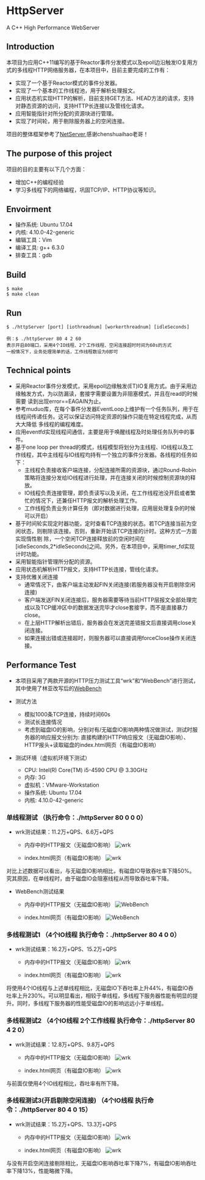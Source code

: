 # HttpServer

A C++ High Performance WebServer


## Introduction  

本项目为应用C++11编写的基于Reactor事件分发模式以及epoll边沿触发IO复用方式的多线程HTTP网络服务器，在本项目中，目前主要完成的工作有：
* 实现了一个基于Reactor模式的事件分发器。
* 实现了一个基本的工作线程池，用于解析处理报文。
* 应用状态机实现HTTP的解析，目前支持GET方法、HEAD方法的请求，支持对静态资源的访问，支持HTTP长连接以及管线化请求。
* 应用智能指针对所分配的资源块进行管理。
* 实现了时间轮，用于剔除服务器上的空闲连接。

项目的整体框架参考了[NetServer](https://github.com/chenshuaihao/NetServer),感谢chenshuaihao老哥！

## The purpose of this project
项目的目的主要有以下几个方面：
* 增加C++的编程经验
* 学习多线程下的网络编程，巩固TCP/IP、HTTP协议等知识。

## Envoirment  
* 操作系统: Ubuntu 17.04
* 内核: 4.10.0-42-generic
* 编辑工具：Vim
* 编译工具: g++ 6.3.0
* 排查工具：gdb

## Build

	$ make
	$ make clean

## Run
	$ ./httpServer [port] [iothreadnum] [workerthreadnum] [idleSeconds]
	
	例：$ ./httpServer 80 4 2 60
	表示开启80端口，采用4个IO线程、2个工作线程、空闲连接超时时间为60s的方式 
	一般情况下，业务处理简单的话，工作线程数设为0即可
    
## Technical points
 * 采用Reactor事件分发模式，采用epoll边缘触发(ET)IO复用方式。由于采用边缘触发方式，为以防漏读，套接字需要设置为非阻塞模式，并且在read的时候需要    读到出现error==EAGAIN为止。
 * 参考muduo库，在每个事件分发器EventLoop上维护有一个任务队列，用于在线程间传递任务。这可以保证访问特定资源的操作只能在特定线程完成，从而大大降低    多线程的编程难度。
 * 应用eventfd实现线程间通信，主要是用于唤醒线程及时处理任务队列中的事件。
 * 基于one loop per thread的模式，线程模型将划分为主线程、IO线程以及工作线程，其中主线程与IO线程均持有一个独立的事件分发器。各线程的任务如下：
   * 主线程负责接收客户端连接，分配连接所需的资源块，通过Round-Robin策略将连接分发给IO线程进行处理，并在连接关闭的时候控制资源块的释放。
   * IO线程负责连接管理，即负责读写以及关闭，在工作线程池没开启或者繁忙的情况下，还兼任HTTP报文的解析处理工作。
   * 工作线程负责业务计算任务（即对数据进行处理，应用层处理复杂的时候可以开启）
 * 基于时间轮实现定时器功能，定时查看TCP连接的状态。若TCP连接当前为空闲状态，则剔除该连接。否则，重新开始该TCP连接的计时。这种方式一方面实现惰性剔    除，一个空闲TCP连接释放前的空闲时间在[idleSeconds,2\*idleSeconds]之间。另外，在本项目中，采用timer_fd实现计时功能。
 * 采用智能指针管理所分配的资源。
 * 应用状态机解析HTTP报文，支持HTTP长连接，管线化请求。
 * 支持优雅关闭连接
   * 通常情况下，由客户端主动发起FIN关闭连接(若服务器没有开启剔除空闲连接)
   * 客户端发送FIN关闭连接后，服务器需要等待当前HTTP层报文全部处理完成以及TCP缓冲区中的数据发送完毕才close套接字，而不是直接暴力close。
   * 在上层HTTP解析出错后，服务器会在发送完差错报文后直接调用close关闭连接。
   * 如果连接出错或连接超时，则服务器可以直接调用forceClose操作关闭连接。


## Performance Test
 * 本项目采用了两款开源的HTTP压力测试工具“wrk”和“WebBench”进行测试，其中使用了林亚改写后的[WebBench](https://github.com/linyacool/WebBench)
 * 测试方法
   * 模拟1000条TCP连接，持续时间60s
   * 测试长连接情况
   * 考虑到磁盘IO的影响，分别对有/无磁盘IO影响两种情况做测试，测试时服务器的响应报文分别为:
     直接构建的HTTP响应报文（无磁盘IO影响）、HTTP报头+读取磁盘的index.html网页（有磁盘IO影响）
  

 * 测试环境（虚拟机环境下测试）
   * CPU: Intel(R) Core(TM) i5-4590 CPU @ 3.30GHz
   * 内存: 3G
   * 虚拟机：VMware-Workstation
   * 操作系统: Ubuntu 17.04
   * 内核: 4.10.0-42-generic
  
### 单线程测试 （执行命令：./httpServer 80 0 0 0）
* wrk测试结果：11.2万+QPS、6.6万+QPS
  * 内存中的HTTP报文（无磁盘IO影响）
 ![wrk](https://github.com/chentongjie94/webserver_chen/blob/master/data/wrk/wrk_0_0_0_hello.png)

  * index.html网页（有磁盘IO影响）
 ![wrk](https://github.com/chentongjie94/webserver_chen/blob/master/data/wrk/wrk_0_0_0_index.png)

对比上述数据可以看出，与无磁盘IO影响相比，有磁盘IO导致吞吐率下降50%。究其原因，在单线程时，由于磁盘IO会阻塞线程从而导致吞吐率下降。
* WebBench测试结果
  * 内存中的HTTP报文（无磁盘IO影响）
 ![WebBench](https://github.com/chentongjie94/webserver_chen/blob/master/data/webbench/webbench_0_0_0_hello.png)

  * index.html网页（有磁盘IO影响）
 ![WebBench](https://github.com/chentongjie94/webserver_chen/blob/master/data/webbench/webbench_0_0_0_hello.png)
 
### 多线程测试1 （4个IO线程 执行命令：./httpServer 80 4 0 0）
* wrk测试结果：16.2万+QPS、15.2万+QPS
  * 内存中的HTTP报文（无磁盘IO影响）
 ![wrk](https://github.com/chentongjie94/webserver_chen/blob/master/data/wrk/wrk_4_0_0_hello.png)

  * index.html网页（有磁盘IO影响）
 ![wrk](https://github.com/chentongjie94/webserver_chen/blob/master/data/wrk/wrk_4_0_0_index.png)
 
 将使用4个IO线程与上述单线程相比，无磁盘IO下吞吐率上升44%，有磁盘IO吞吐率上升230%。可以明显看出，相较于单线程，多线程下服务器性能有明显的提升。同时，多线程下服务器的性能受磁盘IO的影响远远小于单线程。
 ### 多线程测试2 （4个IO线程 2个工作线程 执行命令：./httpServer 80 4 2 0）
* wrk测试结果：12.8万+QPS、9.8万+QPS
  * 内存中的HTTP报文（无磁盘IO影响）
 ![wrk](https://github.com/chentongjie94/webserver_chen/blob/master/data/wrk/wrk_4_2_0_hello.png)

  * index.html网页（有磁盘IO影响）
 ![wrk](https://github.com/chentongjie94/webserver_chen/blob/master/data/wrk/wrk_4_2_0_index.png)
 
 与前面仅使用4个IO线程相比，吞吐率有所下降。
 ### 多线程测试3(开启剔除空闲连接) （4个IO线程 执行命令：./httpServer 80 4 0 15）
 * wrk测试结果：15.2万+QPS、13.3万+QPS
   * 内存中的HTTP报文（无磁盘IO影响）
  ![wrk](https://github.com/chentongjie94/webserver_chen/blob/master/data/wrk/wrk_4_0_15_hello.png)

   * index.html网页（有磁盘IO影响）
 ![wrk](https://github.com/chentongjie94/webserver_chen/blob/master/data/wrk/wrk_4_0_15_index.png)
 
 与没有开启空闲连接剔除相比，无磁盘IO影响吞吐率下降7%，有磁盘IO影响吞吐率下降13%，性能略微下降。

